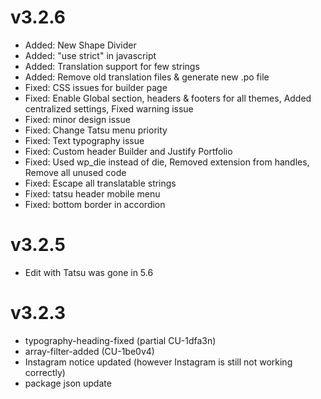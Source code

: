 v3.2.6
=====
* Added: New Shape Divider
* Added: "use strict" in javascript 
* Added: Translation support for few strings
* Added: Remove old translation files & generate new .po file
* Fixed: CSS issues for builder page
* Fixed: Enable Global section, headers & footers for all themes, Added centralized settings, Fixed  warning issue
* Fixed: minor design issue
* Fixed: Change Tatsu menu priority
* Fixed: Text typography issue
* Fixed: Custom header Builder and Justify Portfolio
* Fixed: Used wp_die instead of die, Removed extension from handles, Remove all unused code
* Fixed: Escape all translatable strings 
* Fixed: tatsu header mobile menu 
* Fixed: bottom border in accordion

v3.2.5
=====
* Edit with Tatsu was gone in 5.6 

v3.2.3
======

* typography-heading-fixed (partial CU-1dfa3n)
* array-filter-added (CU-1be0v4)
* Instagram notice updated (however Instagram is still not working correctly)
* package json update